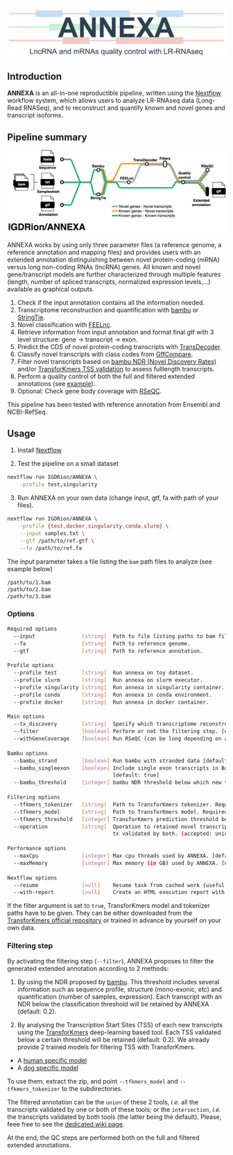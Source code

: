 ![ANNEXA logo](./img/ANNEXA_logo.png)


## Introduction

**ANNEXA** is an all-in-one reproductible pipeline, written using the [Nextflow](https://nextflow.io) workflow system, which allows users to analyze LR-RNAseq data (Long-Read RNASeq), and to reconstruct and quantify known and novel genes and transcript isoforms.

## Pipeline summary

![Metro map](./assets/metro_map.png)

ANNEXA works by using only three parameter files (a reference genome, a reference annotation and mapping files) and provides users with an extended annotation distinguishing between novel protein-coding (mRNA) versus long non-coding RNAs (lncRNA) genes. All known and novel gene/transcript models are further characterized through multiple features (length, number of spliced transcripts, normalized expression levels,...) available as graphical outputs.

1. Check if the input annotation contains all the information needed.
2. Transcriptome reconstruction and quantification with [bambu](https://github.com/GoekeLab/bambu) or [StringTie](https://github.com/gpertea/stringtie).
3. Novel classification with [FEELnc](https://github.com/tderrien/FEELnc).
4. Retrieve information from input annotation and format final gtf with 3 level structure: gene -> transcript -> exon.
5. Predict the CDS of novel protein-coding transcripts with [TransDecoder](https://github.com/TransDecoder/TransDecoder).
6. Classify novel transcripts with class codes from [GffCompare](https://ccb.jhu.edu/software/stringtie/gffcompare.shtml#transfrag-class-codes).
7. Filter novel transcripts based on [bambu NDR (Novel Discovery Rates)](https://github.com/GoekeLab/bambu) and/or [TransforKmers TSS validation](https://github.com/IGDRion/transforkmers) to assess fulllength transcripts.
8. Perform a quality control of both the full and filtered extended annotations (see [example](https://github.com/igdrion/ANNEXA/blob/master/examples/results/qc_gtf.pdf)).
9. Optional: Check gene body coverage with [RSeQC](http://rseqc.sourceforge.net/#genebody-coverage-py).

This pipeline has been tested with reference annotation from Ensembl and NCBI-RefSeq.

## Usage

1. Install [Nextflow](https://www.nextflow.io/docs/latest/getstarted.html#installation)

2. Test the pipeline on a small dataset

```sh
nextflow run IGDRion/ANNEXA \
    -profile test,singularity
```

3. Run ANNEXA on your own data (change input, gtf, fa with path of your files).

```sh
nextflow run IGDRion/ANNEXA \
    -profile {test,docker,singularity,conda,slurm} \
    --input samples.txt \
    --gtf /path/to/ref.gtf \
    --fa /path/to/ref.fa
```

The input parameter takes a file listing the `bam` path files to analyze (see example below)

```
/path/to/1.bam
/path/to/2.bam
/path/to/3.bam
```

### Options

```sh
Required options
  --input               [string]  Path to file listing paths to bam files.
  --fa                  [string]  Path to reference genome.
  --gtf                 [string]  Path to reference annotation.

Profile options
  --profile test        [string]  Run annexa on toy dataset.
  --profile slurm       [string]  Run annexa on slurm executor.
  --profile singularity [string]  Run annexa in singularity container.
  --profile conda       [string]  Run annexa in conda environment.
  --profile docker      [string]  Run annexa in docker container.

Main options
  --tx_discovery        [string]  Specify which transcriptome reconstruction tool to use. (accepted: bambu, stringtie2) [default: bambu]
  --filter              [boolean] Perform or not the filtering step. [default: true]
  --withGeneCoverage    [boolean] Run RSeQC (can be long depending on annotation and bam sizes). [default: false]

Bambu options
  --bambu_strand        [boolean] Run bambu with stranded data [default: true]
  --bambu_singleexon    [boolean] Include single exon transcripts in Bambu output or not. These are known to have a high frequency of false positives.
                                  [default: true]
  --bambu_threshold     [integer] bambu NDR threshold below which new transcripts are retained. [default: 0.2]

Filtering options
  --tfkmers_tokenizer   [string]  Path to TransforKmers tokenizer. Required if filter option is activated.
  --tfkmers_model       [string]  Path to TransforKmers model. Required if filter activated.
  --tfkmers_threshold   [integer] TransforKmers prediction threshold below which new transcripts are retained. [default: 0.2]
  --operation           [string]  Operation to retained novel transcripts. 'union' retain tx validated by either bambu or transforkmers, 'intersection' retain
                                  tx validated by both. (accepted: union, intersection) [default: intersection]

Performance options
  --maxCpu              [integer] Max cpu threads used by ANNEXA. [default: 8]
  --maxMemory           [integer] Max memory (in GB) used by ANNEXA. [default: 40]

Nextflow options
  --resume              [null]    Resume task from cached work (useful for recovering from errors when using singularity).
  --with-report         [null]    Create an HTML execution report with metrics such as resource usage for each workflow process.
```

If the filter argument is set to `true`, TransforKmers model and tokenizer paths have to be given. They can be either downloaded from the [TransforKmers official repository](https://github.com/IGDRion/TransforKmers) or trained in advance by yourself on your own data.

### Filtering step

By activating the filtering step (`--filter`), ANNEXA proposes to filter the generated extended annotation according to 2 methods:

1. By using the NDR proposed by [bambu](https://github.com/GoekeLab/bambu). This threshold includes several information such as sequence profile, structure (mono-exonic, etc) and quantification (number of samples, expression). Each transcript with an NDR below the classification threshold will be retained by ANNEXA (default: 0.2).

2. By analysing the Transcription Start Sites (TSS) of each new transcripts using the [TransforKmers](https://github.com/IGDRion/TransforKmers) deep-learning based tool. Each TSS validated below a certain threshold will be retained (default: 0.2). We already provide 2 trained models for filtering TSS with TransforKmers.

- A [human specific model](https://genostack-api-swift.genouest.org/v1/AUTH_07c8a078861e436ba41c4416a821e5d0/transforkmers/hsa_5prime_bert_6-512.zip?temp_url_sig=59e4bd439f42fc2bb8953e78eae82306466917d2&temp_url_expires=2661501621)
- A [dog specific model](https://genostack-api-swift.genouest.org/v1/AUTH_07c8a078861e436ba41c4416a821e5d0/transforkmers/dog_5prime_bert_6-512.zip?temp_url_sig=a5378b6f2cc9ffc10b8f5d4fa6e535070d22f845&temp_url_expires=2661844043)

To use them, extract the zip, and point `--tfkmers_model` and `--tfkmers_tokenizer` to the subdirectories.

The filtered annotation can be the `union` of these 2 tools, _i.e._ all the transcripts validated by one or both of these tools; or the `intersection`, _i.e._ the transcripts validated by both tools (the latter being the default). Please, feee free to see the [dedicated wiki page](https://github.com/IGDRion/ANNEXA/wiki/ANNEXA-wiki#fitlering-operations).

At the end, the QC steps are performed both on the full and filtered extended annotations.